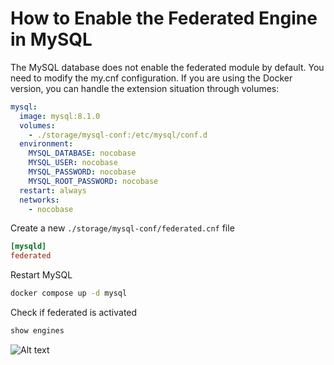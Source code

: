 # How to Enable the Federated Engine in MySQL

The MySQL database does not enable the federated module by default. You need to modify the my.cnf configuration. If you are using the Docker version, you can handle the extension situation through volumes:

```yml
mysql:
  image: mysql:8.1.0
  volumes:
    - ./storage/mysql-conf:/etc/mysql/conf.d
  environment:
    MYSQL_DATABASE: nocobase
    MYSQL_USER: nocobase
    MYSQL_PASSWORD: nocobase
    MYSQL_ROOT_PASSWORD: nocobase
  restart: always
  networks:
    - nocobase
```

Create a new `./storage/mysql-conf/federated.cnf` file

```conf
[mysqld]
federated
```

Restart MySQL

```bash
docker compose up -d mysql
```

Check if federated is activated

```sql
show engines
```

![Alt text](https://static-docs.nocobase.com/ac5d97cf902ad164e141633a41a23e46.png)
